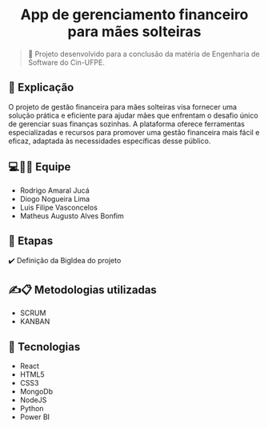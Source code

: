 <h1 align="center">App de gerenciamento financeiro para mães solteiras</h1>

  

> 🔎  Projeto desenvolvido para a conclusão da matéria de Engenharia de Software do Cin-UFPE.



## 📄 Explicação

O projeto de gestão financeira para mães solteiras visa fornecer uma solução prática e eficiente para ajudar mães que enfrentam o desafio único de gerenciar suas finanças sozinhas. A plataforma oferece ferramentas especializadas e recursos para promover uma gestão financeira mais fácil e eficaz, adaptada às necessidades específicas desse público.

## 💻👨‍💻 Equipe 

- Rodrigo Amaral Jucá
- Diogo Nogueira Lima
- Luis Filipe Vasconcelos
- Matheus Augusto Alves Bonfim

## 🎯 Etapas

✔️ Definição da BigIdea do projeto


## ✍📋 Metodologias utilizadas 

- SCRUM
- KANBAN


## 🚀 Tecnologias

- React
- HTML5
- CSS3
- MongoDb
- NodeJS
- Python
- Power BI

